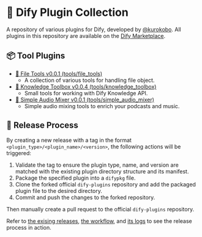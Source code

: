 # 🎁 Dify Plugin Collection

A repository of various plugins for Dify, developed by [@kurokobo](https://github.com/kurokobo). All plugins in this repository are available on the [Dify Marketplace](https://marketplace.dify.ai/).

## 📦 Tool Plugins

<!-- ls: tools -->
- [📁 File Tools v0.0.1 (tools/file_tools)](/tools/file_tools)
  - A collection of various tools for handling file object.
- [📁 Knowledge Toolbox v0.0.4 (tools/knowledge_toolbox)](/tools/knowledge_toolbox)
  - Small tools for working with Dify Knowledge API.
- [📁 Simple Audio Mixer v0.0.1 (tools/simple_audio_mixer)](/tools/simple_audio_mixer)
  - Simple audio mixing tools to enrich your podcasts and music.
<!-- /ls: tools -->

## 🚀 Release Process

By creating a new release with a tag in the format `<plugin_type>/<plugin_name>/<version>`, the following actions will be triggered:

1. Validate the tag to ensure the plugin type, name, and version are matched with the existing plugin directory structure and its manifest.
2. Package the specified plugin into a `difypkg` file.
3. Clone the forked official `dify-plugins` repository and add the packaged plugin file to the desired directory.
4. Commit and push the changes to the forked repository.

Then manually create a pull request to the official `dify-plugins` repository.

Refer to [the exising releases](https://github.com/kurokobo/dify-plugin-collection/releases), [the workflow](/.github/workflows/plugin-publish.yml), and [its logs](https://github.com/kurokobo/dify-plugin-collection/actions) to see the release process in action.
